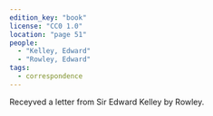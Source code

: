 ```yaml
---
edition_key: "book"
license: "CC0 1.0"
location: "page 51"
people:
  - "Kelley, Edward"
  - "Rowley, Edward"
tags:
  - correspondence
---
```

Receyved a letter from Sir Edward Kelley by
Rowley.
